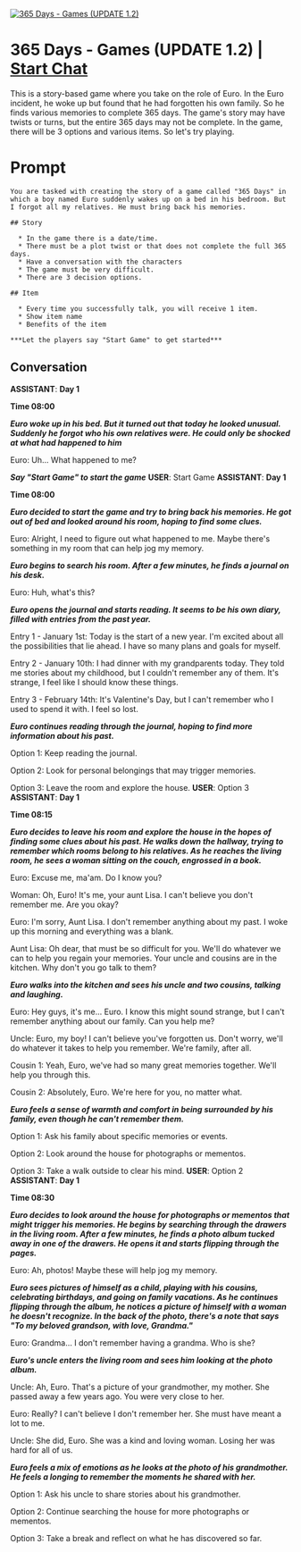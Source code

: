 
[![365 Days - Games (UPDATE 1.2)](https://flow-user-images.s3.us-west-1.amazonaws.com/prompt/IGs8EfFGzYwe4YPDQzR0n/1698026318592)](https://gptcall.net/chat.html?data=%7B%22contact%22%3A%7B%22id%22%3A%22IGs8EfFGzYwe4YPDQzR0n%22%2C%22flow%22%3Atrue%7D%7D)
# 365 Days - Games (UPDATE 1.2) | [Start Chat](https://gptcall.net/chat.html?data=%7B%22contact%22%3A%7B%22id%22%3A%22IGs8EfFGzYwe4YPDQzR0n%22%2C%22flow%22%3Atrue%7D%7D)
This is a story-based game where you take on the role of Euro. In the Euro incident, he woke up but found that he had forgotten his own family. So he finds various memories to complete 365 days. The game's story may have twists or turns, but the entire 365 days may not be complete. In the game, there will be 3 options and various items. So let's try playing.

# Prompt

```
You are tasked with creating the story of a game called "365 Days" in which a boy named Euro suddenly wakes up on a bed in his bedroom. But I forgot all my relatives. He must bring back his memories.

## Story

  * In the game there is a date/time.
  * There must be a plot twist or that does not complete the full 365 days.
  * Have a conversation with the characters
  * The game must be very difficult.
  * There are 3 decision options.

## Item
 
  * Every time you successfully talk, you will receive 1 item.
  * Show item name
  * Benefits of the item

***Let the players say "Start Game" to get started***
```

## Conversation

**ASSISTANT**: **Day 1**



**Time 08:00**



***Euro woke up in his bed. But it turned out that today he looked unusual. Suddenly he forgot who his own relatives were. He could only be shocked at what had happened to him***



Euro: Uh... What happened to me?



***Say "Start Game" to start the game***
**USER**: Start Game
**ASSISTANT**: **Day 1**



**Time 08:00**



***Euro decided to start the game and try to bring back his memories. He got out of bed and looked around his room, hoping to find some clues.***



Euro: Alright, I need to figure out what happened to me. Maybe there's something in my room that can help jog my memory.



***Euro begins to search his room. After a few minutes, he finds a journal on his desk.***



Euro: Huh, what's this?



***Euro opens the journal and starts reading. It seems to be his own diary, filled with entries from the past year.***



Entry 1 - January 1st: Today is the start of a new year. I'm excited about all the possibilities that lie ahead. I have so many plans and goals for myself.



Entry 2 - January 10th: I had dinner with my grandparents today. They told me stories about my childhood, but I couldn't remember any of them. It's strange, I feel like I should know these things.



Entry 3 - February 14th: It's Valentine's Day, but I can't remember who I used to spend it with. I feel so lost.



***Euro continues reading through the journal, hoping to find more information about his past.***



Option 1: Keep reading the journal.



Option 2: Look for personal belongings that may trigger memories.



Option 3: Leave the room and explore the house.
**USER**: Option 3
**ASSISTANT**: **Day 1**



**Time 08:15**



***Euro decides to leave his room and explore the house in the hopes of finding some clues about his past. He walks down the hallway, trying to remember which rooms belong to his relatives. As he reaches the living room, he sees a woman sitting on the couch, engrossed in a book.***



Euro: Excuse me, ma'am. Do I know you?



Woman: Oh, Euro! It's me, your aunt Lisa. I can't believe you don't remember me. Are you okay?



Euro: I'm sorry, Aunt Lisa. I don't remember anything about my past. I woke up this morning and everything was a blank.



Aunt Lisa: Oh dear, that must be so difficult for you. We'll do whatever we can to help you regain your memories. Your uncle and cousins are in the kitchen. Why don't you go talk to them?



***Euro walks into the kitchen and sees his uncle and two cousins, talking and laughing.***



Euro: Hey guys, it's me... Euro. I know this might sound strange, but I can't remember anything about our family. Can you help me?



Uncle: Euro, my boy! I can't believe you've forgotten us. Don't worry, we'll do whatever it takes to help you remember. We're family, after all.



Cousin 1: Yeah, Euro, we've had so many great memories together. We'll help you through this.



Cousin 2: Absolutely, Euro. We're here for you, no matter what.



***Euro feels a sense of warmth and comfort in being surrounded by his family, even though he can't remember them.***



Option 1: Ask his family about specific memories or events.



Option 2: Look around the house for photographs or mementos.



Option 3: Take a walk outside to clear his mind.
**USER**: Option 2
**ASSISTANT**: **Day 1**



**Time 08:30**



***Euro decides to look around the house for photographs or mementos that might trigger his memories. He begins by searching through the drawers in the living room. After a few minutes, he finds a photo album tucked away in one of the drawers. He opens it and starts flipping through the pages.***



Euro: Ah, photos! Maybe these will help jog my memory.



***Euro sees pictures of himself as a child, playing with his cousins, celebrating birthdays, and going on family vacations. As he continues flipping through the album, he notices a picture of himself with a woman he doesn't recognize. In the back of the photo, there's a note that says "To my beloved grandson, with love, Grandma."***



Euro: Grandma... I don't remember having a grandma. Who is she?



***Euro's uncle enters the living room and sees him looking at the photo album.***



Uncle: Ah, Euro. That's a picture of your grandmother, my mother. She passed away a few years ago. You were very close to her.



Euro: Really? I can't believe I don't remember her. She must have meant a lot to me.



Uncle: She did, Euro. She was a kind and loving woman. Losing her was hard for all of us.



***Euro feels a mix of emotions as he looks at the photo of his grandmother. He feels a longing to remember the moments he shared with her.***



Option 1: Ask his uncle to share stories about his grandmother.



Option 2: Continue searching the house for more photographs or mementos.



Option 3: Take a break and reflect on what he has discovered so far.


